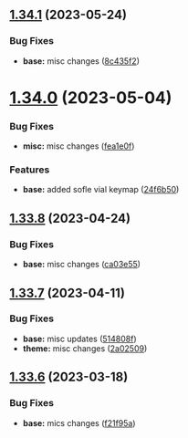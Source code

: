 ## [1.34.1](https://github.com/umgbhalla/dotstow/compare/v1.34.0...v1.34.1) (2023-05-24)


### Bug Fixes

* **base:** misc changes ([8c435f2](https://github.com/umgbhalla/dotstow/commit/8c435f2e1162023fc75f0dee8b71d380d2f00ff2))



# [1.34.0](https://github.com/umgbhalla/dotstow/compare/v1.33.8...v1.34.0) (2023-05-04)


### Bug Fixes

* **misc:** misc changes ([fea1e0f](https://github.com/umgbhalla/dotstow/commit/fea1e0f9e2d90270aa4f4b5368ae3d1958e60e31))


### Features

* **base:** added sofle vial keymap ([24f6b50](https://github.com/umgbhalla/dotstow/commit/24f6b501063f92956c977b6b17a4aa3a3aba938a))



## [1.33.8](https://github.com/umgbhalla/dotstow/compare/v1.33.7...v1.33.8) (2023-04-24)


### Bug Fixes

* **base:** misc changes ([ca03e55](https://github.com/umgbhalla/dotstow/commit/ca03e55e8b18986f61b9ae3a766aa2d4991b44c1))



## [1.33.7](https://github.com/umgbhalla/dotstow/compare/v1.33.6...v1.33.7) (2023-04-11)


### Bug Fixes

* **base:** misc updates ([514808f](https://github.com/umgbhalla/dotstow/commit/514808f77a7dd4a59238b51566cca2612336e0ae))
* **theme:** misc changes ([2a02509](https://github.com/umgbhalla/dotstow/commit/2a025090a0d05effb5e613d41a773172d4b9a1dc))



## [1.33.6](https://github.com/umgbhalla/dotstow/compare/v1.33.5...v1.33.6) (2023-03-18)


### Bug Fixes

* **base:** mics changes ([f21f95a](https://github.com/umgbhalla/dotstow/commit/f21f95a426d2226120c4aafaa902db5f3a0ff8c7))



